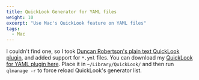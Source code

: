 ```yaml
---
title: QuickLook Generator for YAML files
weight: 10
excerpt: "Use Mac's QuickLook feature on YAML files"
tags:
  - Mac
---
```

I couldn't find one, so I took [Duncan Robertson's plain text QuickLook plugin](http://whomwah.github.io/qlstephen/), and added support for `*.yml` files. You can download my [QuickLook for YAML plugin here](QLStephen.qlgenerator.zip). Place it in `~/Library/QuickLook/` and then run `qlmanage -r` to force reload QuickLook's generator list.